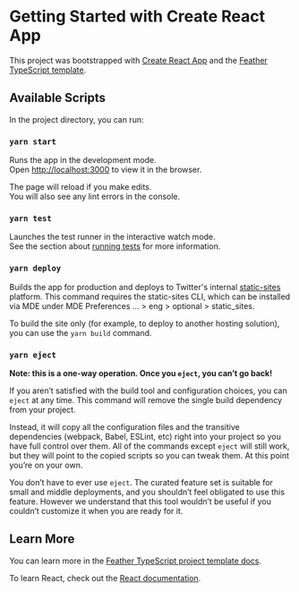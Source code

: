 # Getting Started with Create React App

This project was bootstrapped with [Create React App](https://github.com/facebook/create-react-app)
and the [Feather TypeScript
template](http://go/code/javascript-modules/%40twitter/cra-template-feather-ts/README.md).

## Available Scripts

In the project directory, you can run:

### `yarn start`

Runs the app in the development mode.\
Open [http://localhost:3000](http://localhost:3000) to view it in the browser.

The page will reload if you make edits.\
You will also see any lint errors in the console.

### `yarn test`

Launches the test runner in the interactive watch mode.\
See the section about [running tests](https://facebook.github.io/create-react-app/docs/running-tests) for more information.

### `yarn deploy`

Builds the app for production and deploys to Twitter's internal
[static-sites](http://go/static-sites) platform. This command requires the static-sites CLI, which
can be installed via MDE under MDE Preferences ... > eng > optional > static\_sites.

To build the site only (for example, to deploy to another hosting solution), you can use the
`yarn build` command.

### `yarn eject`

**Note: this is a one-way operation. Once you `eject`, you can’t go back!**

If you aren’t satisfied with the build tool and configuration choices, you can `eject` at any time. This command will remove the single build dependency from your project.

Instead, it will copy all the configuration files and the transitive dependencies (webpack, Babel, ESLint, etc) right into your project so you have full control over them. All of the commands except `eject` will still work, but they will point to the copied scripts so you can tweak them. At this point you’re on your own.

You don’t have to ever use `eject`. The curated feature set is suitable for small and middle deployments, and you shouldn’t feel obligated to use this feature. However we understand that this tool wouldn’t be useful if you couldn’t customize it when you are ready for it.

## Learn More

You can learn more in the [Feather TypeScript project template docs](http://go/feather-ts-project-template).

To learn React, check out the [React documentation](https://reactjs.org/).

